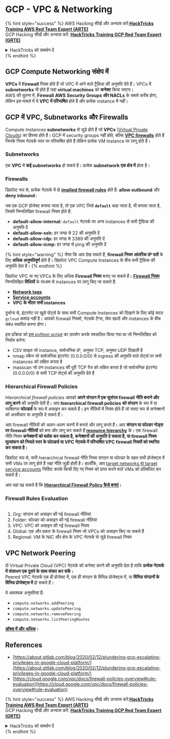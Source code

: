 # GCP - VPC & Networking

{% hint style="success" %}
AWS Hacking सीखें और अभ्यास करें:<img src="/.gitbook/assets/image.png" alt="" data-size="line">[**HackTricks Training AWS Red Team Expert (ARTE)**](https://training.hacktricks.xyz/courses/arte)<img src="/.gitbook/assets/image.png" alt="" data-size="line">\
GCP Hacking सीखें और अभ्यास करें: <img src="/.gitbook/assets/image (2).png" alt="" data-size="line">[**HackTricks Training GCP Red Team Expert (GRTE)**<img src="/.gitbook/assets/image (2).png" alt="" data-size="line">](https://training.hacktricks.xyz/courses/grte)

<details>

<summary>HackTricks को समर्थन दें</summary>

* [**subscription plans**](https://github.com/sponsors/carlospolop) देखें!
* **💬 [**Discord group**](https://discord.gg/hRep4RUj7f) या [**telegram group**](https://t.me/peass) में शामिल हों या हमें **Twitter** 🐦 [**@hacktricks\_live**](https://twitter.com/hacktricks\_live)** पर फॉलो करें।**
* **हैकिंग ट्रिक्स साझा करें** [**HackTricks**](https://github.com/carlospolop/hacktricks) और [**HackTricks Cloud**](https://github.com/carlospolop/hacktricks-cloud) github repos में PRs सबमिट करके।

</details>
{% endhint %}

## **GCP Compute Networking संक्षेप में**

**VPCs** में **Firewall** नियम होते हैं जो VPC में आने वाले ट्रैफ़िक की अनुमति देते हैं। VPCs में **subnetworks** भी होते हैं जहां **virtual machines** को **कनेक्ट** किया जाएगा।\
AWS की तुलना में, **Firewall** **AWS** **Security Groups और NACLs** के सबसे करीब होगा, लेकिन इस मामले में ये **VPC में परिभाषित** होते हैं और प्रत्येक instance में नहीं।

## **GCP में VPC, Subnetworks और Firewalls**

Compute Instances **subnetworks** से जुड़े होते हैं जो **VPCs** ([Virtual Private Clouds](https://cloud.google.com/vpc/docs/vpc)) का हिस्सा होते हैं। GCP में security groups नहीं होते, बल्कि [**VPC firewalls**](https://cloud.google.com/vpc/docs/firewalls) होते हैं जिनके नियम नेटवर्क स्तर पर परिभाषित होते हैं लेकिन प्रत्येक VM Instance पर लागू होते हैं।

### Subnetworks

एक **VPC** में **कई subnetworks** हो सकते हैं। प्रत्येक **subnetwork एक क्षेत्र में** होता है।

### Firewalls

डिफ़ॉल्ट रूप से, प्रत्येक नेटवर्क में दो [**implied firewall rules**](https://cloud.google.com/vpc/docs/firewalls#default\_firewall\_rules) होते हैं: **allow outbound** और **deny inbound**।

जब एक GCP प्रोजेक्ट बनाया जाता है, तो एक VPC जिसे **`default`** कहा जाता है, भी बनाया जाता है, जिसमें निम्नलिखित firewall नियम होते हैं:

* **default-allow-internal:** `default` नेटवर्क पर अन्य instances से सभी ट्रैफ़िक की अनुमति दें
* **default-allow-ssh:** हर जगह से 22 की अनुमति दें
* **default-allow-rdp:** हर जगह से 3389 की अनुमति दें
* **default-allow-icmp:** हर जगह से ping की अनुमति दें

{% hint style="warning" %}
जैसा कि आप देख सकते हैं, **firewall नियम** **आंतरिक IP पतों** के लिए **अधिक अनुमतिपूर्ण** होते हैं। डिफ़ॉल्ट VPC Compute Instances के बीच सभी ट्रैफ़िक की अनुमति देता है।
{% endhint %}

डिफ़ॉल्ट VPC या नए VPCs के लिए अधिक **Firewall नियम** बनाए जा सकते हैं। [**Firewall नियम**](https://cloud.google.com/vpc/docs/firewalls) निम्नलिखित **विधियों** के माध्यम से instances पर लागू किए जा सकते हैं:

* [**Network tags**](https://cloud.google.com/vpc/docs/add-remove-network-tags)
* [**Service accounts**](https://cloud.google.com/vpc/docs/firewalls#serviceaccounts)
* **VPC के भीतर सभी instances**

दुर्भाग्य से, इंटरनेट पर खुले पोर्ट्स के साथ सभी Compute Instances को दिखाने के लिए कोई सरल `gcloud` कमांड नहीं है। आपको firewall नियमों, नेटवर्क टैग्स, सेवा खातों और instances के बीच संबंध स्थापित करना होगा।

इस प्रक्रिया को [इस python script](https://gitlab.com/gitlab-com/gl-security/gl-redteam/gcp\_firewall\_enum) का उपयोग करके स्वचालित किया गया था जो निम्नलिखित को निर्यात करेगा:

* CSV फ़ाइल जो instance, सार्वजनिक IP, अनुमत TCP, अनुमत UDP दिखाती है
* nmap स्कैन जो सार्वजनिक इंटरनेट (0.0.0.0/0) से ingress की अनुमति वाले पोर्ट्स पर सभी instances को लक्षित करता है
* masscan जो उन instances की पूरी TCP रेंज को लक्षित करता है जो सार्वजनिक इंटरनेट (0.0.0.0/0) से सभी TCP पोर्ट्स की अनुमति देते हैं

### Hierarchical Firewall Policies <a href="#hierarchical-firewall-policies" id="hierarchical-firewall-policies"></a>

_Hierarchical firewall policies_ आपको **अपने संगठन में एक सुसंगत firewall नीति बनाने और लागू करने** की अनुमति देती हैं। आप **hierarchical firewall policies को संगठन** के रूप में या व्यक्तिगत **फोल्डर्स** के रूप में असाइन कर सकते हैं। इन नीतियों में नियम होते हैं जो स्पष्ट रूप से कनेक्शनों को अस्वीकार या अनुमति दे सकते हैं।

आप firewall नीतियों को अलग-अलग चरणों में बनाते और लागू करते हैं। आप **संगठन या फोल्डर नोड्स पर firewall नीतियों** को बना और लागू कर सकते हैं [**resource hierarchy**](https://cloud.google.com/resource-manager/docs/cloud-platform-resource-hierarchy) के। एक firewall नीति नियम **कनेक्शनों को ब्लॉक कर सकता है, कनेक्शनों की अनुमति दे सकता है, या firewall नियम मूल्यांकन को निचले स्तर के फोल्डर्स या VPC नेटवर्क में परिभाषित VPC firewall नियमों को स्थगित कर सकता है**।

डिफ़ॉल्ट रूप से, सभी hierarchical firewall नीति नियम संगठन या फोल्डर के तहत सभी प्रोजेक्ट्स में सभी VMs पर लागू होते हैं जहां नीति जुड़ी होती है। हालाँकि, आप [target networks या target service accounts](https://cloud.google.com/vpc/docs/firewall-policies#targets) निर्दिष्ट करके किसी दिए गए नियम को प्राप्त करने वाले VMs को प्रतिबंधित कर सकते हैं।

आप यहां पढ़ सकते हैं कि [**Hierarchical Firewall Policy कैसे बनाएं**](https://cloud.google.com/vpc/docs/using-firewall-policies#gcloud)।

### Firewall Rules Evaluation

<figure><img src="../../../../.gitbook/assets/image (2) (1).png" alt=""><figcaption></figcaption></figure>

1. Org: संगठन को असाइन की गई firewall नीतियां
2. Folder: फोल्डर को असाइन की गई firewall नीतियां
3. VPC: VPC को असाइन की गई firewall नियम
4. Global: एक और प्रकार के firewall नियम जो VPCs को असाइन किए जा सकते हैं
5. Regional: VM के NIC और क्षेत्र के VPC नेटवर्क से जुड़े firewall नियम

## VPC Network Peering

दो Virtual Private Cloud (VPC) नेटवर्क को कनेक्ट करने की अनुमति देता है ताकि **प्रत्येक नेटवर्क में संसाधन एक दूसरे के साथ संचार कर सकें**।\
Peered VPC नेटवर्क एक ही प्रोजेक्ट में, एक ही संगठन के विभिन्न प्रोजेक्ट्स में, या **विभिन्न संगठनों के विभिन्न प्रोजेक्ट्स में** हो सकते हैं।

ये आवश्यक अनुमतियां हैं:

* `compute.networks.addPeering`
* `compute.networks.updatePeering`
* `compute.networks.removePeering`
* `compute.networks.listPeeringRoutes`

[**डॉक्स में और अधिक**](https://cloud.google.com/vpc/docs/vpc-peering)।

## References

* [https://about.gitlab.com/blog/2020/02/12/plundering-gcp-escalating-privileges-in-google-cloud-platform/](https://about.gitlab.com/blog/2020/02/12/plundering-gcp-escalating-privileges-in-google-cloud-platform/)
* [https://cloud.google.com/vpc/docs/firewall-policies-overview#rule-evaluation](https://cloud.google.com/vpc/docs/firewall-policies-overview#rule-evaluation)

{% hint style="success" %}
AWS Hacking सीखें और अभ्यास करें:<img src="/.gitbook/assets/image.png" alt="" data-size="line">[**HackTricks Training AWS Red Team Expert (ARTE)**](https://training.hacktricks.xyz/courses/arte)<img src="/.gitbook/assets/image.png" alt="" data-size="line">\
GCP Hacking सीखें और अभ्यास करें: <img src="/.gitbook/assets/image (2).png" alt="" data-size="line">[**HackTricks Training GCP Red Team Expert (GRTE)**<img src="/.gitbook/assets/image (2).png" alt="" data-size="line">](https://training.hacktricks.xyz/courses/grte)

<details>

<summary>HackTricks को समर्थन दें</summary>

* [**subscription plans**](https://github.com/sponsors/carlospolop) देखें!
* **💬 [**Discord group**](https://discord.gg/hRep4RUj7f) या [**telegram group**](https://t.me/peass) में शामिल हों या हमें **Twitter** 🐦 [**@hacktricks\_live**](https://twitter.com/hacktricks\_live)** पर फॉलो करें।**
* **हैकिंग ट्रिक्स साझा करें** [**HackTricks**](https://github.com/carlospolop/hacktricks) और [**HackTricks Cloud**](https://github.com/carlospolop/hacktricks-cloud) github repos में PRs सबमिट करके।

</details>
{% endhint %}
